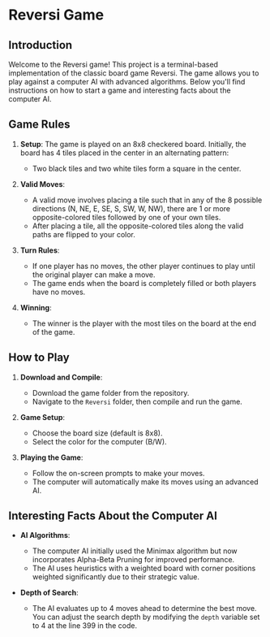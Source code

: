 # Reversi Game

## Introduction

Welcome to the Reversi game! This project is a terminal-based implementation of the classic board game Reversi. The game allows you to play against a computer AI with advanced algorithms. Below you'll find instructions on how to start a game and interesting facts about the computer AI.

## Game Rules

1. **Setup**: The game is played on an 8x8 checkered board. Initially, the board has 4 tiles placed in the center in an alternating pattern:
   - Two black tiles and two white tiles form a square in the center.
   
2. **Valid Moves**:
   - A valid move involves placing a tile such that in any of the 8 possible directions (N, NE, E, SE, S, SW, W, NW), there are 1 or more opposite-colored tiles followed by one of your own tiles.
   - After placing a tile, all the opposite-colored tiles along the valid paths are flipped to your color.

3. **Turn Rules**:
   - If one player has no moves, the other player continues to play until the original player can make a move.
   - The game ends when the board is completely filled or both players have no moves.

4. **Winning**:
   - The winner is the player with the most tiles on the board at the end of the game.

## How to Play

1. **Download and Compile**:
   - Download the game folder from the repository.
   - Navigate to the `Reversi` folder, then compile and run the game.

2. **Game Setup**:
   - Choose the board size (default is 8x8).
   - Select the color for the computer (B/W).

3. **Playing the Game**:
   - Follow the on-screen prompts to make your moves.
   - The computer will automatically make its moves using an advanced AI.

## Interesting Facts About the Computer AI

- **AI Algorithms**:
  - The computer AI initially used the Minimax algorithm but now incorporates Alpha-Beta Pruning for improved performance.
  - The AI uses heuristics with a weighted board with corner positions weighted significantly due to their strategic value.

- **Depth of Search**:
  - The AI evaluates up to 4 moves ahead to determine the best move. You can adjust the search depth by modifying the `depth` variable set to 4 at the line 399 in the code.
